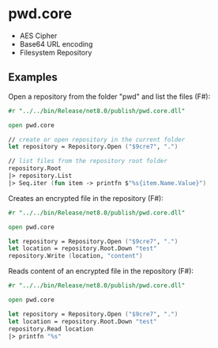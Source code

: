 ﻿# pwd.core

- AES Cipher
- Base64 URL encoding
- Filesystem Repository

## Examples

Open a repository from the folder "pwd" and list the files (F#):

```fsharp
#r "../../bin/Release/net8.0/publish/pwd.core.dll"

open pwd.core

// create or open repository in the current folder
let repository = Repository.Open ("$9cre7", ".")

// list files from the repository root folder
repository.Root
|> repository.List 
|> Seq.iter (fun item -> printfn $"%s{item.Name.Value}")
```

Creates an encrypted file in the repository (F#):

```fsharp
#r "../../bin/Release/net8.0/publish/pwd.core.dll"

open pwd.core

let repository = Repository.Open ("$9cre7", ".")
let location = repository.Root.Down "test"
repository.Write (location, "content")  
```

Reads content of an encrypted file in the repository (F#):

```fsharp
#r "../../bin/Release/net8.0/publish/pwd.core.dll"

open pwd.core

let repository = Repository.Open ("$9cre7", ".")
let location = repository.Root.Down "test"
repository.Read location
|> printfn "%s"
```
